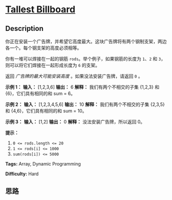 # [Tallest Billboard][title]

## Description

你正在安装一个广告牌，并希望它高度最大。这块广告牌将有两个钢制支架，两边各一个。每个钢支架的高度必须相等。

你有一堆可以焊接在一起的钢筋 `rods`。举个例子，如果钢筋的长度为 `1`、`2` 和 `3`，则可以将它们焊接在一起形成长度为 `6` 的支架。

返回 _广告牌的最大可能安装高度_ 。如果没法安装广告牌，请返回 `0` 。



**示例 1：**
            **输入：** [1,2,3,6]    **输出：** 6    **解释：** 我们有两个不相交的子集 {1,2,3} 和 {6}，它们具有相同的和 sum = 6。    

**示例 2：**
            **输入：** [1,2,3,4,5,6]    **输出：** 10    **解释：** 我们有两个不相交的子集 {2,3,5} 和 {4,6}，它们具有相同的和 sum = 10。

**示例 3：**
            **输入：** [1,2]    **输出：** 0    **解释：** 没法安装广告牌，所以返回 0。



**提示：**

  1. `0 <= rods.length <= 20`
  2. `1 <= rods[i] <= 1000`
  3. `sum(rods[i]) <= 5000`


**Tags:** Array, Dynamic Programming

**Difficulty:** Hard

## 思路

[title]: https://leetcode-cn.com/problems/tallest-billboard
